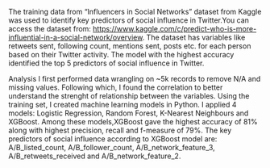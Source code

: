 The training data from “Influencers in Social Networks” dataset from Kaggle was used to identify key predictors of social influence in Twitter.You can access the dataset from: https://www.kaggle.com/c/predict-who-is-more-influential-in-a-social-network/overview. The dataset has variables like retweets sent, following count, mentions sent, posts etc. for each person based on their Twitter activity. The model with the highest accuracy identified the top 5 predictors of social influence in Twitter.

Analysis
I first performed data wrangling on ~5k records to remove N/A and missing values. Following which, I found the correlation to better understand the strenght of relationship between the variables.
Using the training set, I created machine learning models in Python. I applied 4 models: Logistic Regression, Random Forest, K-Nearest Neighbours and XGBoost. Among these models,XGBoost gave the highest accuracy of 81% along with highest precision, recall and f-measure of 79%.
The key predictors of social influence according to XGBoost model are: A/B_listed_count, A/B_follower_count, A/B_network_feature_3, A/B_retweets_received and A/B_network_feature_2.
